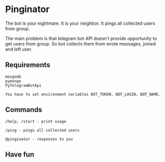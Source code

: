 # Pinginator
The bot is your nightmare. It is your neighbor. It pings all collected users from group.

The main problem is that telegram bot API doesn't provide opportunity to get users from group.
So bot collects them from wrote messages, joined and left user.

## Requirements
```
mongodb
pymongo
PyTelegramBotApi

You have to set environment variables BOT_TOKEN, BOT_LOGIN, BOT_NAME.
```

## Commands

```
/help, /start - print usage

/ping - pings all collected users

@pinginator - responses to you
```
## Have fun
